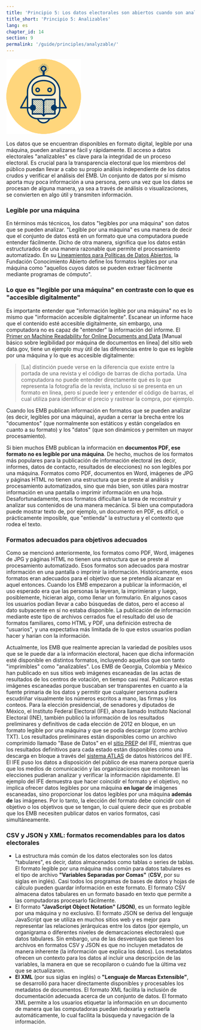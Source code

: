 ```yaml
---
title: 'Principio 5: Los datos electorales son abiertos cuando son analizables (es decir, están en formato legible por una máquina)'
title_short: 'Principio 5: Analizables'
lang: es
chapter_id: 14
section: 9
permalink: '/guide/principles/analyzable/'
---
```


![Analizables](/assets/images/inventory/principles/analyzable.png)

Los datos que se encuentran disponibles en formato digital, legible por una máquina, pueden analizarse fácil y rápidamente. El acceso a datos electorales "analizables" es clave para la integridad de un proceso electoral. Es crucial para la transparencia electoral que los miembros del público puedan llevar a cabo su propio análisis independiente de los datos crudos y verificar el análisis del EMB. Un conjunto de datos por sí mismo aporta muy poca información a una persona, pero una vez que los datos se procesan de alguna manera, ya sea a través de análisis o visualizaciones, se convierten en algo útil y transmiten información.

### Legible por una máquina

En términos más técnicos, los datos "legibles por una máquina" son datos que se pueden analizar. "Legible por una máquina" es una manera de decir que el conjunto de datos está en un formato que una computadora puede entender fácilmente. Dicho de otra manera, significa que los datos están estructurados de una manera razonable que permite el procesamiento automatizado. En su [Lineamientos para Políticas de Datos Abiertos](http://opendatahandbook.org/en/glossary.html), la Fundación Conocimiento Abierto define los formatos legibles por una máquina como "aquellos cuyos datos se pueden extraer fácilmente mediante programas de cómputo".

### Lo que es "legible por una máquina" en contraste con lo que es "accesible digitalmente"

Es importante entender que "información legible por una máquina" no es lo mismo que "información accesible digitalmente". Escanear un informe hace que el contenido esté accesible digitalmente, sin embargo, una computadora no es capaz de "entender" la información del informe. El [Primer on Machine Readability for Online Documents and Data](https://www.data.gov/developers/blog/primer-machine-readability-online-documents-and-data) \[Manual básico sobre legibilidad por máquina de documentos en línea\] del sitio web data.gov, tiene un ejemplo muy útil de las diferencias entre lo que es legible por una máquina y lo que es accesible digitalmente:

> \[La\] distinción puede verse en la diferencia que existe entre la portada de una revista y el código de barras de dicha portada. Una computadora no puede entender directamente qué es lo que representa la fotografía de la revista, incluso si se presenta en un formato en línea, pero sí puede leer y entender el código de barras, el cual utiliza para identificar el precio y rastrear la compra, por ejemplo.

Cuando los EMB publican información en formatos que se pueden analizar (es decir, legibles por una máquina), ayudan a cerrar la brecha entre los "documentos" (que normalmente son estáticos y están congelados en cuanto a su formato) y los "datos" (que son dinámicos y permiten un mayor procesamiento).

Si bien muchos EMB publican la información en **documentos PDF, ese formato no es legible por una máquina**. De hecho, muchos de los formatos más populares para la publicación de información electoral (es decir, informes, datos de contacto, resultados de elecciones) no son legibles por una máquina. Formatos como PDF, documentos en Word, imágenes de JPG y páginas HTML no tienen una estructura que se preste al análisis y procesamiento automatizados, sino que más bien, son útiles para mostrar información en una pantalla o imprimir información en una hoja. Desafortunadamente, esos formatos dificultan la tarea de reconstruir y analizar sus contenidos de una manera mecánica. Si bien una computadora puede mostrar texto de, por ejemplo, un documento en PDF, es difícil, o prácticamente imposible, que "entienda" la estructura y el contexto que rodea el texto.

### Formatos adecuados para objetivos adecuados

Como se mencionó anteriormente, los formatos como PDF, Word, imágenes de JPG y páginas HTML no tienen una estructura que se preste al procesamiento automatizado. Esos formatos son adecuados para mostrar información en una pantalla o imprimir la información. Históricamente, esos formatos eran adecuados para el objetivo que se pretendía alcanzar en aquel entonces. Cuando los EMB empezaron a publicar la información, el uso esperado era que las personas la leyeran, la imprimieran y luego, posiblemente, hicieran algo, como llenar un formulario. En algunos casos los usuarios podían llevar a cabo búsquedas de datos, pero el acceso al dato subyacente en sí no estaba disponible. La publicación de información mediante este tipo de archivos cerrados fue el resultado del uso de formatos familiares, como HTML y PDF, una definición estrecha de "usuarios", y una expectativa más limitada de lo que estos usuarios podían hacer y harían con la información.

Actualmente, los EMB que realmente aprecian la variedad de posibles usos que se le puede dar a la información electoral, hacen que dicha información esté disponible en distintos formatos, incluyendo aquellos que son tanto "imprimibles" como "analizables". Los EMB de Georgia, Colombia y México han publicado en sus sitios web imágenes escaneadas de las actas de resultados de los centros de votación, en tiempo casi real. Publicaron estas imágenes escaneadas porque buscaban ser transparentes en cuanto a la fuente primaria de los datos y permitir que cualquier persona pudiera escudriñar visualmente los números escritos a mano, las firmas y los conteos. Para la elección presidencial, de senadores y diputados de México, el Instituto Federal Electoral (IFE), ahora llamado Instituto Nacional Electoral (INE), también publicó la información de los resultados preliminares y definitivos de cada elección de 2012 en bloque, en un formato legible por una máquina y que se podía descargar (como archivo TXT). Los resultados preliminares están disponibles como un archivo comprimido llamado "Base de Datos" en el [sitio PREP](https://prep2012.ife.org.mx/prep/NACIONAL/PresidenteNacionalVPC.html) del IFE, mientras que los resultados definitivos para cada estado están disponibles como una descarga en bloque a través del [sistema ATLAS](http://siceef.ife.org.mx/pef2012/SICEEF2012.html#) de datos históricos del IFE. El IFE puso los datos a disposición del público de esa manera porque quería que los medios de comunicación y las organizaciones que monitorean las elecciones pudieran analizar y verificar la información rápidamente. El ejemplo del IFE demuestra que hacer coincidir el formato y el objetivo, no implica ofrecer datos legibles por una máquina **en lugar de** imágenes escaneadas, sino proporcionar los datos legibles por una máquina **además de** las imágenes. Por lo tanto, la elección del formato debe coincidir con el objetivo o los objetivos que se tengan, lo cual quiere decir que es probable que los EMB necesiten publicar datos en varios formatos, casi simultáneamente.

### CSV y JSON y XML: formatos recomendables para los datos electorales

- La estructura más común de los datos electorales son los datos "tabulares", es decir, datos almacenados como tablas o series de tablas. El formato legible por una máquina más común para datos tabulares es el tipo de archivo **"Variables Separadas por Comas"** (**CSV**, por su siglas en inglés). Casi todos los programas de bases de datos y hojas de cálculo pueden guardar información en este formato. El formato CSV almacena datos tabulares en un formato basado en texto que permite a las computadoras procesarlo fácilmente.
- El formato **"JavaScript Object Notation" (JSON)**, es un formato legible por una máquina y no exclusivo. El formato JSON se deriva del lenguaje JavaScript que se utiliza en muchos sitios web y es mejor para representar las relaciones jerárquicas entre los datos (por ejemplo, un organigrama o diferentes niveles de demarcaciones electorales) que datos tabulares. Sin embargo, una de las desventajas que tienen los archivos en formatos CSV y JSON es que no incluyen metadatos de manera inherente (la información que explica los datos). Los metadatos ofrecen un contexto para los datos al incluir una descripción de las variables, la manera en que se recopilaron o cuándo fue la última vez que se actualizaron.
- **El XML** (por sus siglas en inglés) o **"Lenguaje de Marcas Extensible"**, se desarrolló para hacer directamente disponibles y procesables los metadatos de documentos. El formato XML facilita la inclusión de documentación adecuada acerca de un conjunto de datos. El formato XML permite a los usuarios etiquetar la información en un documento de manera que las computadoras puedan indexarla y extraerla automáticamente, lo cual facilita la búsqueda y navegación de la información.

[^1]: La Comisión Electoral Central de Georgia publicó imágenes de las actas de los centros de votación en tiempo casi real para las Elecciones Parlamentarias de 2012, la Elección Presidencial de 2013 y las Elecciones Municipales de 2014. La Registraduría Nacional de Colombia publicó imágenes escaneadas de las actas de los centros de votación (mesas) para las Elecciones del Senado de 2014. En 2012, el Instituto Federal Electoral (IFE), publicó imágenes de las actas y los resultados preliminares a nivel de centro de votación (casilla) para las elecciones presidenciales, del senado y de diputados en su sitio web del [sistema PREP](https://prep2012.ife.org.mx/prep/introduccion.html).
